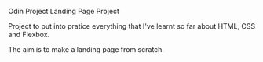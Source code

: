 Odin Project Landing Page Project

Project to put into pratice everything that I've learnt so far about HTML,
CSS and Flexbox. 

The aim is to make a landing page from scratch.